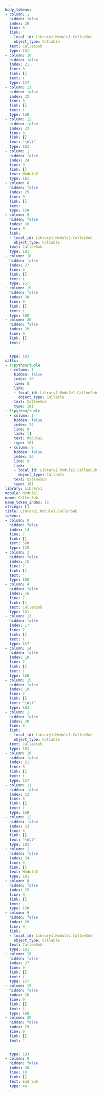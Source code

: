 ```yaml
---
body_tokens:
- column: 1
  hidden: false
  index: 20
  line: 8
  link:
  - local_id: Library1.Module1.CalleeSub
    object_type: Callable
  text: CalleeSub
  type: 181
- column: 10
  hidden: false
  index: 21
  line: 8
  link: []
  text: (
  type: 157
- column: 11
  hidden: false
  index: 22
  line: 8
  link: []
  text: )
  type: 168
- column: 12
  hidden: false
  index: 23
  line: 8
  link: []
  text: "\n\t"
  type: 183
- column: 1
  hidden: false
  index: 24
  line: 9
  link: []
  text: Module2
  type: 181
- column: 8
  hidden: false
  index: 25
  line: 9
  link: []
  text: .
  type: 150
- column: 9
  hidden: false
  index: 26
  line: 9
  link:
  - local_id: Library1.Module2.CalleeSub
    object_type: Callable
  text: CalleeSub
  type: 181
- column: 18
  hidden: false
  index: 27
  line: 9
  link: []
  text: (
  type: 157
- column: 19
  hidden: false
  index: 28
  line: 9
  link: []
  text: )
  type: 168
- column: 20
  hidden: false
  index: 29
  line: 9
  link: []
  text: '

    '
  type: 183
calls:
- !!python/tuple
  - column: 1
    hidden: false
    index: 20
    line: 8
    link:
    - local_id: Library1.Module1.CalleeSub
      object_type: Callable
    text: CalleeSub
    type: 181
- !!python/tuple
  - column: 1
    hidden: false
    index: 24
    line: 9
    link: []
    text: Module2
    type: 181
  - column: 9
    hidden: false
    index: 26
    line: 9
    link:
    - local_id: Library1.Module2.CalleeSub
      object_type: Callable
    text: CalleeSub
    type: 181
library: Library1
module: Module1
name: CallerSub
name_token_index: 16
strings: []
title: Library1.Module1.CallerSub
tokens:
- column: 0
  hidden: false
  index: 14
  line: 7
  link: []
  text: Sub
  type: 125
- column: 3
  hidden: false
  index: 15
  line: 7
  link: []
  text: ' '
  type: 185
- column: 4
  hidden: false
  index: 16
  line: 7
  link: []
  text: CallerSub
  type: 181
- column: 13
  hidden: false
  index: 17
  line: 7
  link: []
  text: (
  type: 157
- column: 14
  hidden: false
  index: 18
  line: 7
  link: []
  text: )
  type: 168
- column: 15
  hidden: false
  index: 19
  line: 7
  link: []
  text: "\n\t"
  type: 183
- column: 1
  hidden: false
  index: 20
  line: 8
  link:
  - local_id: Library1.Module1.CalleeSub
    object_type: Callable
  text: CalleeSub
  type: 181
- column: 10
  hidden: false
  index: 21
  line: 8
  link: []
  text: (
  type: 157
- column: 11
  hidden: false
  index: 22
  line: 8
  link: []
  text: )
  type: 168
- column: 12
  hidden: false
  index: 23
  line: 8
  link: []
  text: "\n\t"
  type: 183
- column: 1
  hidden: false
  index: 24
  line: 9
  link: []
  text: Module2
  type: 181
- column: 8
  hidden: false
  index: 25
  line: 9
  link: []
  text: .
  type: 150
- column: 9
  hidden: false
  index: 26
  line: 9
  link:
  - local_id: Library1.Module2.CalleeSub
    object_type: Callable
  text: CalleeSub
  type: 181
- column: 18
  hidden: false
  index: 27
  line: 9
  link: []
  text: (
  type: 157
- column: 19
  hidden: false
  index: 28
  line: 9
  link: []
  text: )
  type: 168
- column: 20
  hidden: false
  index: 29
  line: 9
  link: []
  text: '

    '
  type: 183
- column: 0
  hidden: false
  index: 30
  line: 10
  link: []
  text: End Sub
  type: 44
---
```

